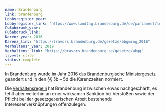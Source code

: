 ```yaml
---
name: Brandenburg
link: brandenburg
Lobbyregister_year:
Lobbyregister_link: "https://www.landtag.brandenburg.de/de/parlament/lobbyregister/607534"
Fußabdruck_year:
Fußabdruck_link: 
Karenz_year: 2016
Karenz_link: "https://bravors.brandenburg.de/gesetze/bbgming_2016"
Verhaltensr_year: 2019
Verhaltensr_link: "https://bravors.brandenburg.de/gesetze/abgg"
layout: state
status: complete
---
```


In Brandenburg wurde im Jahr 2016 das [Brandenburgische Ministergesetz](https://bravors.brandenburg.de/gesetze/bbgming) geändert und in den §§ 5b – 5d die Karenzzeiten normiert. 

Die [Verhaltensregeln](https://bravors.brandenburg.de/gesetze/abgg) hat Brandenburg inzwischen etwas nachgeschärft, es fehlt aber weiterhin an einer wirksamen Sanktion bei Verstößen sowie der Pflicht bei der gesetzgeberischen Arbeit bestehende Interessenverknüpfungen offenzulegen. 
